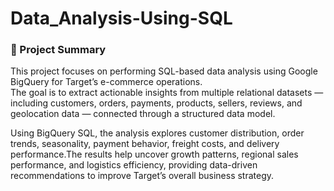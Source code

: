 # Data_Analysis-Using-SQL

### 🧠 Project Summary  

This project focuses on performing SQL-based data analysis using Google BigQuery for Target’s e-commerce operations.  
The goal is to extract actionable insights from multiple relational datasets — including customers, orders, payments, products, sellers, reviews, and geolocation data — connected through a structured data model.  

Using BigQuery SQL, the analysis explores customer distribution, order trends, seasonality, payment behavior, freight costs, and delivery performance.The results help uncover growth patterns, regional sales performance, and logistics efficiency, providing data-driven recommendations to improve Target’s overall business strategy.


